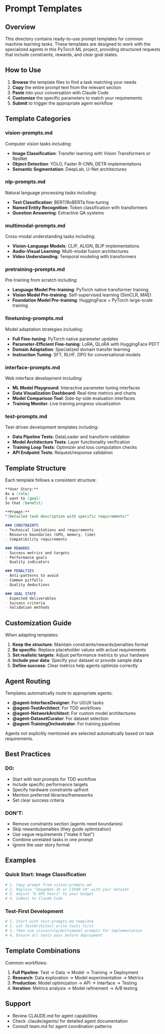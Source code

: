 # Prompt Templates

## Overview

This directory contains ready-to-use prompt templates for common machine learning tasks. These templates are designed to work with the specialized agents in this PyTorch ML project, providing structured requests that include constraints, rewards, and clear goal states.

## How to Use

1. **Browse** the template files to find a task matching your needs
2. **Copy** the entire prompt text from the relevant section
3. **Paste** into your conversation with Claude Code
4. **Customize** the specific parameters to match your requirements
5. **Submit** to trigger the appropriate agent workflow

## Template Categories

### vision-prompts.md
Computer vision tasks including:
- **Image Classification**: Transfer learning with Vision Transformers or ResNet
- **Object Detection**: YOLO, Faster R-CNN, DETR implementations
- **Semantic Segmentation**: DeepLab, U-Net architectures

### nlp-prompts.md
Natural language processing tasks including:
- **Text Classification**: BERT/RoBERTa fine-tuning
- **Named Entity Recognition**: Token classification with transformers
- **Question Answering**: Extractive QA systems

### multimodal-prompts.md
Cross-modal understanding tasks including:
- **Vision-Language Models**: CLIP, ALIGN, BLIP implementations
- **Audio-Visual Learning**: Multi-modal fusion architectures
- **Video Understanding**: Temporal modeling with transformers

### pretraining-prompts.md
Pre-training from scratch including:
- **Language Model Pre-training**: PyTorch native transformer training
- **Vision Model Pre-training**: Self-supervised learning (SimCLR, MAE)
- **Foundation Model Pre-training**: HuggingFace + PyTorch large-scale training

### finetuning-prompts.md
Model adaptation strategies including:
- **Full Fine-tuning**: PyTorch native parameter updates
- **Parameter-Efficient Fine-tuning**: LoRA, QLoRA with HuggingFace PEFT
- **Domain Adaptation**: Specialized domain transfer learning
- **Instruction Tuning**: SFT, RLHF, DPO for conversational models

### interface-prompts.md
Web interface development including:
- **ML Model Playground**: Interactive parameter tuning interfaces
- **Data Visualization Dashboard**: Real-time metrics and charts
- **Model Comparison Tool**: Side-by-side evaluation interfaces
- **Training Monitor**: Live training progress visualization

### test-prompts.md
Test-driven development templates including:
- **Data Pipeline Tests**: DataLoader and transform validation
- **Model Architecture Tests**: Layer functionality verification
- **Training Loop Tests**: Optimizer and loss computation checks
- **API Endpoint Tests**: Request/response validation

## Template Structure

Each template follows a consistent structure:

```markdown
**User Story:**
As a [role]
I want to [goal]
So that [benefit]

**Prompt:**
"[Detailed task description with specific requirements]"

### CONSTRAINTS
- Technical limitations and requirements
- Resource boundaries (GPU, memory, time)
- Compatibility requirements

### REWARDS
- Success metrics and targets
- Performance goals
- Quality indicators

### PENALTIES
- Anti-patterns to avoid
- Common pitfalls
- Quality deductions

### GOAL STATE
- Expected deliverables
- Success criteria
- Validation methods
```

## Customization Guide

When adapting templates:

1. **Keep the structure**: Maintain constraints/rewards/penalties format
2. **Be specific**: Replace placeholder values with actual requirements
3. **Set realistic targets**: Adjust performance metrics to your hardware
4. **Include your data**: Specify your dataset or provide sample data
5. **Define success**: Clear metrics help agents optimize correctly

## Agent Routing

Templates automatically route to appropriate agents:

- **@agent-InterfaceDesigner**: For UI/UX tasks
- **@agent-TestArchitect**: For TDD workflows
- **@agent-NetworkArchitect**: For custom model architectures
- **@agent-DatasetCurator**: For dataset selection
- **@agent-TrainingOrchestrator**: For training pipelines

Agents not explicitly mentioned are selected automatically based on task requirements.

## Best Practices

### DO:
- Start with test prompts for TDD workflow
- Include specific performance targets
- Specify hardware constraints upfront
- Mention preferred libraries/frameworks
- Set clear success criteria

### DON'T:
- Remove constraints section (agents need boundaries)
- Skip rewards/penalties (they guide optimization)
- Use vague requirements ("make it fast")
- Combine unrelated tasks in one prompt
- Ignore the user story format

## Examples

### Quick Start: Image Classification
```bash
# 1. Copy prompt from vision-prompts.md
# 2. Replace "ImageNet-1K or CIFAR-10" with your dataset
# 3. Adjust "8 GPU hours" to your budget
# 4. Submit to Claude Code
```

### Test-First Development
```bash
# 1. Start with test-prompts.md template
# 2. Let TestArchitect write tests first
# 3. Then use vision/nlp/multimodal prompts for implementation
# 4. Ensure all tests pass before deployment
```

## Template Combinations

Common workflows:

1. **Full Pipeline**: Test → Data → Model → Training → Deployment
2. **Research**: Data exploration → Model experimentation → Metrics
3. **Production**: Model optimization → API → Interface → Testing
4. **Iteration**: Metrics analysis → Model refinement → A/B testing

## Support

- Review CLAUDE.md for agent capabilities
- Check .claude/agents/ for detailed agent documentation
- Consult team.md for agent coordination patterns